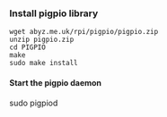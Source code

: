 ### Install pigpio library
```
wget abyz.me.uk/rpi/pigpio/pigpio.zip
unzip pigpio.zip
cd PIGPIO
make
sudo make install
```

#### Start the pigpio daemon
sudo pigpiod 
